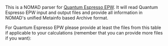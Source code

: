 This is a NOMAD parser for [Quantum Espresso EPW](https://www.quantum-espresso.org/). It will read Quantum Espresso EPW input and
output files and provide all information in NOMAD's unified Metainfo based Archive format.

For Quantum Espresso EPW please provide at least the files from this table if applicable to your
calculations (remember that you can provide more files if you want):



